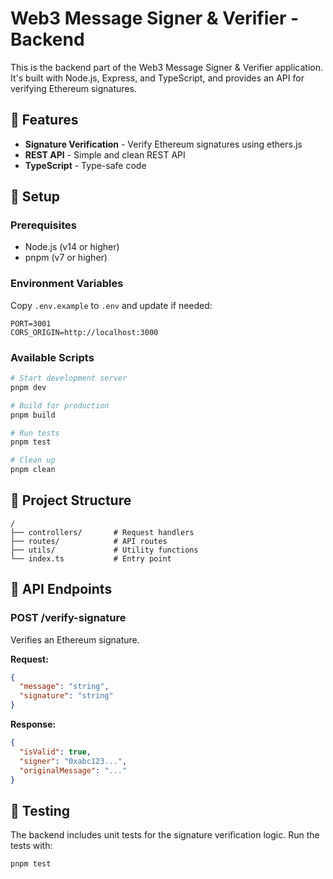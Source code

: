 # Web3 Message Signer & Verifier - Backend

This is the backend part of the Web3 Message Signer & Verifier application. It's built with Node.js, Express, and TypeScript, and provides an API for verifying Ethereum signatures.

## 🚀 Features

- **Signature Verification** - Verify Ethereum signatures using ethers.js
- **REST API** - Simple and clean REST API
- **TypeScript** - Type-safe code

## 🔧 Setup

### Prerequisites

- Node.js (v14 or higher)
- pnpm (v7 or higher)

### Environment Variables

Copy `.env.example` to `.env` and update if needed:

```
PORT=3001
CORS_ORIGIN=http://localhost:3000
```

### Available Scripts

```bash
# Start development server
pnpm dev

# Build for production
pnpm build

# Run tests
pnpm test

# Clean up
pnpm clean
```

## 📁 Project Structure

```
/
├── controllers/       # Request handlers
├── routes/            # API routes
├── utils/             # Utility functions
└── index.ts           # Entry point
```

## 🔄 API Endpoints

### POST /verify-signature

Verifies an Ethereum signature.

**Request:**
```json
{
  "message": "string",
  "signature": "string"
}
```

**Response:**
```json
{
  "isValid": true,
  "signer": "0xabc123...",
  "originalMessage": "..."
}
```

## 🧪 Testing

The backend includes unit tests for the signature verification logic. Run the tests with:

```bash
pnpm test
```
